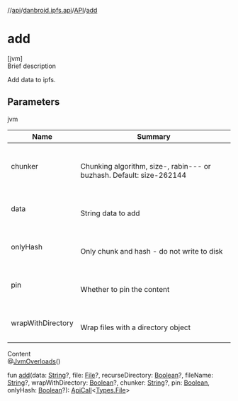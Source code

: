 //[api](../../index.md)/[danbroid.ipfs.api](../index.md)/[API](index.md)/[add](add.md)



# add  
[jvm]  
Brief description  


Add data to ipfs.



## Parameters  
  
jvm  
  
|  Name|  Summary| 
|---|---|
| chunker| <br><br>Chunking algorithm, size-<bytes>, rabin-<min>-<avg>-<max> or buzhash. Default: size-262144<br><br>
| data| <br><br>String data to add<br><br>
| onlyHash| <br><br>Only chunk and hash - do not write to disk<br><br>
| pin| <br><br>Whether to pin the content<br><br>
| wrapWithDirectory| <br><br>Wrap files with a directory object<br><br>
  
  
Content  
@[JvmOverloads](https://kotlinlang.org/api/latest/jvm/stdlib/kotlin.jvm/-jvm-overloads/index.html)()  
  
fun [add](add.md)(data: [String](https://kotlinlang.org/api/latest/jvm/stdlib/kotlin/-string/index.html)?, file: [File](https://docs.oracle.com/javase/8/docs/api/java/io/File.html)?, recurseDirectory: [Boolean](https://kotlinlang.org/api/latest/jvm/stdlib/kotlin/-boolean/index.html)?, fileName: [String](https://kotlinlang.org/api/latest/jvm/stdlib/kotlin/-string/index.html)?, wrapWithDirectory: [Boolean](https://kotlinlang.org/api/latest/jvm/stdlib/kotlin/-boolean/index.html)?, chunker: [String](https://kotlinlang.org/api/latest/jvm/stdlib/kotlin/-string/index.html)?, pin: [Boolean](https://kotlinlang.org/api/latest/jvm/stdlib/kotlin/-boolean/index.html), onlyHash: [Boolean](https://kotlinlang.org/api/latest/jvm/stdlib/kotlin/-boolean/index.html)?): [ApiCall](../-api-call/index.md)<[Types.File](../-types/-file/index.md)>  



